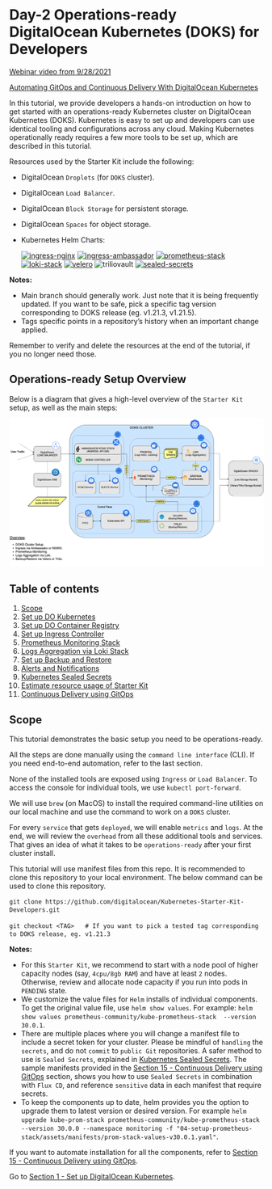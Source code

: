 # Day-2 Operations-ready DigitalOcean Kubernetes (DOKS) for Developers

[Webinar video from 9/28/2021](https://www.youtube.com/watch?v=C48gUklH1DU&t=5s)

[Automating GitOps and Continuous Delivery With DigitalOcean Kubernetes](https://www.youtube.com/watch?v=zNfbjpOQRxQ&t=3s)

In this tutorial, we provide developers a hands-on introduction on how to get started with an operations-ready Kubernetes cluster on DigitalOcean Kubernetes (DOKS). Kubernetes is easy to set up and developers can use identical tooling and configurations across any cloud. Making Kubernetes operationally ready requires a few more tools to be set up, which are described in this tutorial.

Resources used by the Starter Kit include the following:

- DigitalOcean `Droplets` (for `DOKS` cluster).
- DigitalOcean `Load Balancer`.
- DigitalOcean `Block Storage` for persistent storage.
- DigitalOcean `Spaces` for object storage.
- Kubernetes Helm Charts:

    [![ingress-nginx](https://img.shields.io/static/v1?label=ingress-nginx&message=4.0.13&color=success)](https://artifacthub.io/packages/helm/ingress-nginx/ingress-nginx/4.0.13)
    [![ingress-ambassador](https://img.shields.io/static/v1?label=ingress-ambassador&message=7.2.2&color=success)](https://artifacthub.io/packages/helm/datawire/edge-stack/7.2.2)
    [![prometheus-stack](https://img.shields.io/static/v1?label=prometheus-stack&message=30.0.1&color=success)](https://artifacthub.io/packages/helm/prometheus-community/kube-prometheus-stack/30.0.1)
    [![loki-stack](https://img.shields.io/static/v1?label=loki-stack&message=2.5.1&color=success)](https://artifacthub.io/packages/helm/grafana/loki-stack/2.5.1)
    [![velero](https://img.shields.io/static/v1?label=velero&message=2.27.3&color=success)](https://artifacthub.io/packages/helm/vmware-tanzu/velero/2.27.3)
    ![triliovault](https://img.shields.io/static/v1?label=triliovault&message=2.6.3&color=success)
    [![sealed-secrets](https://img.shields.io/static/v1?label=sealed-secrets&message=2.0.2&color=success)](https://artifacthub.io/packages/helm/bitnami-labs/sealed-secrets/2.0.2)

**Notes:**

- Main branch should generally work. Just note that it is being frequently updated. If you want to be safe, pick a specific tag version corresponding to DOKS release (eg. v1.21.3, v1.21.5).
- Tags specific points in a repository’s history when an important change applied.

Remember to verify and delete the resources at the end of the tutorial, if you no longer need those.

## Operations-ready Setup Overview

Below is a diagram that gives a high-level overview of the `Starter Kit` setup, as well as the main steps:

![Setup Overview](assets/images/starter_kit_arch_overview.png)

## Table of contents

1. [Scope](#scope)
2. [Set up DO Kubernetes](01-setup-DOKS/README.md)
3. [Set up DO Container Registry](02-setup-DOCR/README.md)
4. [Set up Ingress Controller](03-setup-ingress-controller/README.md)
5. [Prometheus Monitoring Stack](04-setup-prometheus-stack/README.md)
6. [Logs Aggregation via Loki Stack](05-setup-loki-stack/README.md)
7. [Set up Backup and Restore](06-setup-backup-restore/README.md)
8. [Alerts and Notifications](07-alerting-and-notification/README.md)
9. [Kubernetes Sealed Secrets](08-kubernetes-sealed-secrets/README.md)
10. [Estimate resource usage of Starter Kit](14-starter-kit-resource-usage/README.md)
11. [Continuous Delivery using GitOps](15-continuous-delivery-using-gitops/README.md)

## Scope

This tutorial demonstrates the basic setup you need to be operations-ready.

All the steps are done manually using the `command line interface` (CLI). If you need end-to-end automation, refer to the last section.

None of the installed tools are exposed using `Ingress` or `Load Balancer`. To access the console for individual tools, we use `kubectl port-forward`.

We will use `brew` (on MacOS) to install the required command-line utilities on our local machine and use the command to work on a `DOKS` cluster.

For every `service` that gets `deployed`, we will enable `metrics` and `logs`. At the end, we will review the `overhead` from all these additional tools and services. That gives an idea of what it takes to be `operations-ready` after your first cluster install.

This tutorial will use manifest files from this repo. It is recommended to clone this repository to your local environment. The below command can be used to clone this repository.

```shell
git clone https://github.com/digitalocean/Kubernetes-Starter-Kit-Developers.git

git checkout <TAG>   # If you want to pick a tested tag corresponding to DOKS release, eg. v1.21.3
```

**Notes:**

- For this `Starter Kit`, we recommend to start with a node pool of higher capacity nodes (say, `4cpu/8gb RAM`) and have at least `2` nodes. Otherwise, review and allocate node capacity if you run into pods in `PENDING` state.
- We customize the value files for `Helm` installs of individual components. To get the original value file, use `helm show values`. For example: `helm show values prometheus-community/kube-prometheus-stack  --version 30.0.1`.
- There are multiple places where you will change a manifest file to include a secret token for your cluster. Please be mindful of `handling` the `secrets`, and do not `commit` to `public Git` repositories. A safer method to use is `Sealed Secrets`, explained in [Kubernetes Sealed Secrets](08-kubernetes-sealed-secrets/README.md). The sample manifests provided in the [Section 15 - Continuous Delivery using GitOps](15-continuous-delivery-using-gitops/README.md) section, shows you how to use `Sealed Secrets` in combination with `Flux CD`, and reference `sensitive` data in each manifest that require secrets.
- To keep the components up to date, helm provides you the option to upgrade them to latest version or desired version. For example `helm upgrade kube-prom-stack prometheus-community/kube-prometheus-stack --version 30.0.0 --namespace monitoring -f "04-setup-prometheus-stack/assets/manifests/prom-stack-values-v30.0.1.yaml"`.

If you want to automate installation for all the components, refer to [Section 15 - Continuous Delivery using GitOps](15-continuous-delivery-using-gitops/README.md).

Go to [Section 1 - Set up DigitalOcean Kubernetes](01-setup-DOKS/README.md).

